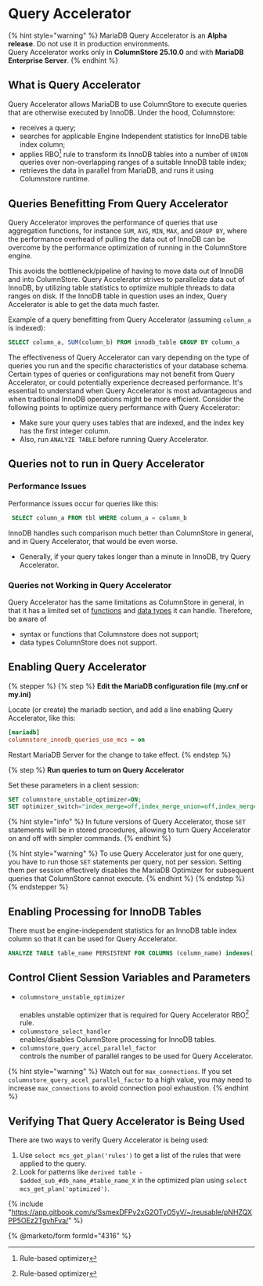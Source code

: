# Query Accelerator

{% hint style="warning" %}
MariaDB Query Accelerator is an **Alpha release**. Do not use it in production environments.\
Query Accelerator works only in **ColumnStore 25.10.0** and with **MariaDB Enterprise Server**.
{% endhint %}

## What is Query Accelerator

Query Accelerator allows MariaDB to use ColumnStore to execute queries that are otherwise executed by InnoDB. Under the hood, Columnstore:

* receives a query;
* searches for applicable Engine Independent statistics for InnoDB table index column;
* applies RBO[^1] rule to transform its InnoDB tables into a number of `UNION` queries over non-overlapping ranges of a suitable InnoDB table index;
* retrieves the data in parallel from MariaDB, and runs it using Columnstore runtime.

## Queries Benefitting From Query Accelerator

Query Accelerator improves the performance of queries that use aggregation functions, for instance `SUM`, `AVG`, `MIN`, `MAX`, and `GROUP BY`, where the performance overhead of pulling the data out of InnoDB can be overcome by the performance optimization of running in the ColumnStore engine.

This avoids the bottleneck/pipeline of having to move data out of InnoDB and into ColumnStore. Query Accelerator strives to parallelize data out of InnoDB, by utilizing table statistics to optimize multiple threads to data ranges on disk. If the InnoDB table in question uses an index, Query Accelerator is able to get the data much faster.

Example of a query benefitting from Query Accelerator (assuming `column_a` is indexed):

```sql
SELECT column_a, SUM(column_b) FROM innodb_table GROUP BY column_a
```

The effectiveness of Query Accelerator can vary depending on the type of queries you run and the specific characteristics of your database schema. Certain types of queries or configurations may not benefit from Query Accelerator, or could potentially experience decreased performance. It's essential to understand when Query Accelerator is most advantageous and when traditional InnoDB operations might be more efficient. Consider the following points to optimize query performance with Query Accelerator:

* Make sure your query uses tables that are indexed, and the index key has the first integer column.
* Also, run `ANALYZE TABLE` before running Query Accelerator.

## Queries not to run in Query Accelerator

### Performance Issues

Performance issues occur for queries like this:

```sql
 SELECT column_a FROM tbl WHERE column_a = column_b 
```

InnoDB handles such comparison much better than ColumnStore in general, and in Query Accelerator, that would be even worse.

* Generally, if your query takes longer than a minute in InnoDB, try Query Accelerator.

### Queries not Working in Query Accelerator

Query Accelerator has the same limitations as ColumnStore in general, in that it has a limited set of [functions](../reference/columnstore-distributed-functions.md) and [data types](../reference/columnstore-data-types.md) it can handle. Therefore, be aware of

* syntax or functions that Columnstore does not support;
* data types ColumnStore does not support.

## Enabling Query Accelerator

{% stepper %}
{% step %}
**Edit the MariaDB configuration file (my.cnf or my.ini)**

Locate (or create) the mariadb section, and add a line enabling Query Accelerator, like this:

```ini
[mariadb]
columnstore_innodb_queries_use_mcs = on
```

Restart MariaDB Server for the change to take effect.
{% endstep %}

{% step %}
**Run queries to turn on Query Accelerator**

Set these parameters in a client session:

```sql
SET columnstore_unstable_optimizer=ON;
SET optimizer_switch="index_merge=off,index_merge_union=off,index_merge_sort_union=off,index_merge_intersection=off,index_merge_sort_intersection=off,index_condition_pushdown=off,derived_merge=off,derived_with_keys=off,firstmatch=off,loosescan=off,materialization=on,in_to_exists=off,semijoin=off,partial_match_rowid_merge=off,partial_match_table_scan=off,subquery_cache=off,mrr=off,mrr_cost_based=off,mrr_sort_keys=off,outer_join_with_cache=off,semijoin_with_cache=off,join_cache_incremental=off,join_cache_hashed=off,join_cache_bka=off,optimize_join_buffer_size=off,table_elimination=off,extended_keys=off,exists_to_in=off,orderby_uses_equalities=off,condition_pushdown_for_derived=on,split_materialized=off,condition_pushdown_for_subquery=off,rowid_filter=off,condition_pushdown_from_having=on,not_null_range_scan=off,hash_join_cardinality=off,cset_narrowing=off,sargable_casefold=off";
```

{% hint style="info" %}
In future versions of Query Accelerator, those `SET` statements will be in stored procedures, allowing to turn Query Accelerator on and off with simpler commands.
{% endhint %}

{% hint style="warning" %}
To use Query Accelerator just for one query, you have to run those `SET` statements per query, not per session. Setting them per session effectively disables the MariaDB Optimizer for subsequent queries that ColumnStore cannot execute.
{% endhint %}
{% endstep %}
{% endstepper %}

## Enabling Processing for InnoDB Tables

There must be engine-independent statistics for an InnoDB table index column so that it can be used for Query Accelerator.

```sql
ANALYZE TABLE table_name PERSISTENT FOR COLUMNS (column_name) indexes();
```

## Control Client Session Variables and Parameters

* `columnstore_unstable_optimizer`\
  \
  enables unstable optimizer that is required for Query Accelerator RBO[^1] rule.
* `columnstore_select_handler` \
  enables/disables ColumnStore processing for InnoDB tables.
* `columnstore_query_accel_parallel_factor`\
  controls the number of parallel ranges to be used for Query Accelerator.

{% hint style="warning" %}
Watch out for `max_connections`. If you set `columnstore_query_accel_parallel_factor` to a high value, you may need to increase `max_connections` to avoid connection pool exhaustion.
{% endhint %}

## Verifying That Query Accelerator is Being Used

There are two ways to verify Query Accelerator is being used:

1. Use `select mcs_get_plan('rules')` to get a list of the rules that were applied to the query.
2. Look for patterns like `derived table - $added_sub_#db_name_#table_name_X` in the optimized plan using `select mcs_get_plan('optimized')`.

{% include "https://app.gitbook.com/s/SsmexDFPv2xG2OTyO5yV/~/reusable/pNHZQXPP5OEz2TgvhFva/" %}

{% @marketo/form formId="4316" %}

[^1]: Rule-based optimizer
